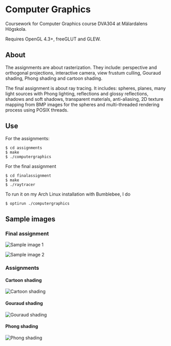 # Computer Graphics

Coursework for Computer Graphics course DVA304 at Mälardalens Högskola.

Requires OpenGL 4.3+, freeGLUT and GLEW.

## About

The assignments are about rasterization. They include: perspective and
orthogonal projections, interactive camera, view frustum culling, Gouraud
shading, Phong shading and cartoon shading.

The final assignment is about ray tracing. It includes: spheres, planes,
many light sources with Phong lighting, reflections and glossy reflections,
shadows and soft shadows, transparent materials, anti-aliasing, 2D texture
mapping from BMP images for the spheres and multi-threaded rendering process
using POSIX threads.

## Use

For the assignments:

```
$ cd assignments
$ make
$ ./computergraphics
```

For the final assignment

```
$ cd finalassignment
$ make
$ ./raytracer
```

To run it on my Arch Linux installation with Bumblebee, I do

```
$ optirun ./computergraphics
```

## Sample images

### Final assignment

![Sample image 1](https://www.dropbox.com/s/4rahqgp5gaexv7y/image8.png?dl=0)

![Sample image 2](https://www.dropbox.com/s/lgyrkb0ym4tlged/image9.png?dl=0)

### Assignments

#### Cartoon shading

![Cartoon shading](https://www.dropbox.com/s/szznz8ps2ajuowo/cartoon.png?dl=0)

#### Gouraud shading

![Gouraud shading](https://www.dropbox.com/s/y3ktb5tepo90vxm/gouraud.png?dl=0)

#### Phong shading

![Phong shading](https://www.dropbox.com/s/vtp3gcbeom5cvf6/phong.png?dl=0)
